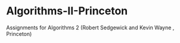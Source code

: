 # Algorithms-II-Princeton
Assignments for Algorithms 2 (Robert Sedgewick and Kevin Wayne , Princeton)
